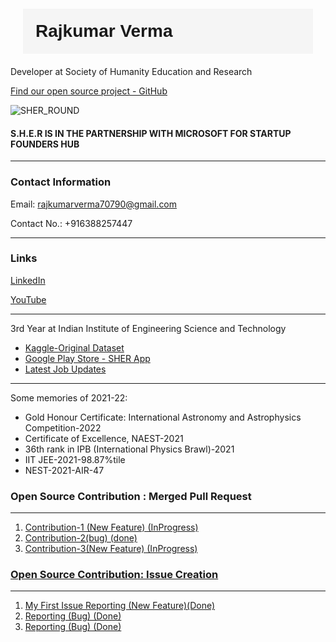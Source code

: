 <p><h1 style="font-family: 'Arial', sans-serif;
            margin: 20px;
            padding: 20px;
            background-color: #f5f5f5;">Rajkumar Verma 
 </h1> Developer at Society of Humanity Education and Research </p> 
 <a href="https://github.com/S-H-E-R-Development"> Find our open source project - GitHub </a>
 
 ![SHER_ROUND](https://github.com/rkverma2022/rkverma2022/assets/112231455/bfb5a503-fa7d-4a28-8a91-f699dc69d3c6)

<h4> S.H.E.R IS IN THE PARTNERSHIP WITH MICROSOFT FOR STARTUP FOUNDERS HUB</h4>


<hr>

<h3>Contact Information</h3>
<p>Email: <a href="mailto:rajkumarverma70790@gmail.com">rajkumarverma70790@gmail.com</a></p>
<p>Contact No.: +916388257447</p>
<hr>

<h3>Links</h3>
<p><a href="https://www.linkedin.com/in/rajkumar-verma-353966222/">LinkedIn</a></p>
<p><a href="https://www.youtube.com/channel/UCQnTdubfZ2GbgxUO8Vh6TkA">YouTube</a></p>
<hr>


<p>3rd Year at Indian Institute of Engineering Science and Technology</p>

<ul>
        <li><a href="https://www.kaggle.com/datasets/raj123verma/seeds-counting">Kaggle-Original Dataset</a></li>
        <li><a href="https://play.google.com/store/apps/details?id=com.rkverma.sherapp">Google Play Store - SHER App</a></li>
        <li><a href="https://top108.web.app/">Latest Job Updates</a></li>
</ul>
<hr>



<p>Some memories of 2021-22:</p>
<ul>
        <li>Gold Honour Certificate: International Astronomy and Astrophysics Competition-2022</li>
        <li>Certificate of Excellence, NAEST-2021</li>
        <li>36th rank in IPB (International Physics Brawl)-2021</li>
        <li>IIT JEE-2021-98.87%tile</li>
        <li>NEST-2021-AIR-47</li>
</ul>
<h3>Open Source Contribution : Merged Pull Request </h3>
<hr>
<ol>
<p> 
<li>            <a href="https://github.com/CCExtractor/ultimate_alarm_clock/pull/324"> Contribution-1 (New Feature) (InProgress) </a> </li>
<li> <a href = "https://github.com/rkverma2022/STEAM-Celestial-Satellite-tracker-in-real-time/commit/e71eca3616fad0796efc13f8af6fc283c45f7f13"> Contribution-2(bug) (done)</a></li>
 <li>           <a href="https://github.com/rkverma2022/STEAM-Celestial-Satellite-tracker-in-real-time/commit/fe1d5a883b81d192f821d34716f50aa058cdc7eb"> Contribution-3(New Feature) (InProgress)</li>
</ol>
</p>


<h3>Open Source Contribution: Issue Creation</h3>
<hr>
<p>
<ol>
           <li> <a href = "https://github.com/CCExtractor/ultimate_alarm_clock/issues/321"> My First Issue Reporting (New Feature)(Done) </a></li>
            <li><a href = "https://github.com/savitore/STEAM-Celestial-Satellite-tracker-in-real-time/issues/19"> Reporting (Bug) (Done)</a></li>
            <li><a href = "https://github.com/savitore/STEAM-Celestial-Satellite-tracker-in-real-time/issues/20"> Reporting (Bug) (Done) </a></li>
</ol>
</p>


